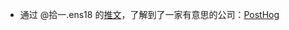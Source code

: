 - 通过 @拾一.ens18 的[推文](https://x.com/__oQuery/status/1845033209479954469)，了解到了一家有意思的公司：[PostHog](https://posthog.com/handbook/company/culture)